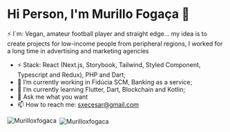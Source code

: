 # Hi Person, I'm Murillo Fogaça 👋

⚡ I´m: Vegan, amateur football player and straight edge... my idea is to create projects for low-income people from peripheral regions, I worked for a long time in advertising and marketing agencies

- ⚡ Stack: React (Next.js, Storybook, Tailwind, Styled Component, Typescript and Redux), PHP and Dart;  
- 🔭 I’m currently working in Fidúcia SCM, Banking as a service;
- 🌱 I’m currently learning Flutter, Dart, Blockchain and Kotlin;
- 💬 Ask me what you want
- 📫 How to reach me: sxecesar@gmail.com 


<p><img align="left" src="https://github-readme-stats.vercel.app/api/top-langs?username=Murilloxfogaca&show_icons=true&locale=en&layout=compact" alt="Murilloxfogaca" /></p>

<p>&nbsp;<img align="center" src="https://github-readme-stats.vercel.app/api?username=Murilloxfogaca&show_icons=true&locale=en" alt="Murilloxfogaca" /></p>
